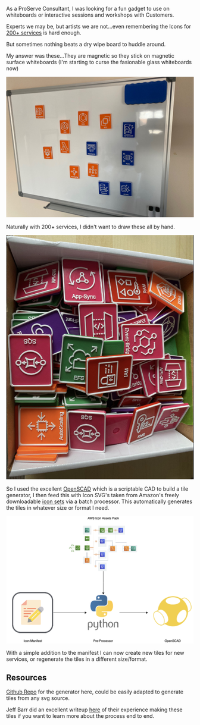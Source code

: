 As a ProServe Consultant, I was looking for a fun gadget to use on whiteboards or interactive sessions and workshops with Customers.

Experts we may be, but artists we are not...even remembering the Icons for [200+ services](https://aws.amazon.com/products) is hard enough.

But sometimes nothing beats a dry wipe board to huddle around.

My answer was these...They are magnetic so they stick on magnetic surface whiteboards (I'm starting to curse the fasionable glass whiteboards now)

![Whiteboard](../img/whiteboard.jpg)

Naturally with 200+ services, I didn't want to draw these all by hand.

![Tiles](../img/tiles.png)

So I used the excellent [OpenSCAD](https://openscad.org/) which is a scriptable CAD to build a tile generator, I then feed this with Icon SVG's taken from Amazon's freely downloadable [icon sets](https://aws.amazon.com/architecture/icons/) via a batch processor. This automatically generates the tiles in whatever size or format I need.

![Processor](../img/processor.png)

With a simple addition to the manifest I can now create new tiles for new services, or regenerate the tiles in a different size/format.

## Resources

[Github Repo](https://github.com/WayneStallwood/AWS-Tile-Generator) for the generator here, could be easily adapted to generate tiles from any svg source.

Jeff Barr did an excellent writeup [here](https://nextjeff.medium.com/3d-printable-aws-tile-generator-833a7f925ffa) of their experience making these tiles if you want to learn more about the process end to end.